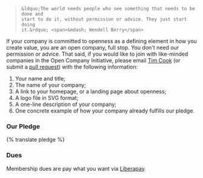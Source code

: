 <blockquote>

    &ldquo;The world needs people who see something that needs to be done and
    start to do it, without permission or advice. They just start doing
    it.&rdquo; <span>&mdash; Wendell Berry</span>

</blockquote>

If your company is committed to openness as a defining element in how you
create value, you are an open company, full stop. You don't need our permission
or advice. That said, if you would like to join with like-minded companies in
the Open Company Initiative, please email [Tim
Cook](mailto:tim@saxifrageschool.org) (or submit a [pull
request](https://github.com/opencompany/www.opencompany.org/blob/master/_data/directory.yml))
with the following information:

  1. Your name and title;
  1. The name of your company;
  1. A link to your homepage, or a landing page about openness;
  1. A logo file in SVG format;
  1. A one-line description of your company;
  1. One concrete example of how your company already fulfills our pledge.


### Our Pledge

{% translate pledge %}


### Dues

Membership dues are pay what you want via [Liberapay](https://liberapay.com/opencompany/).
